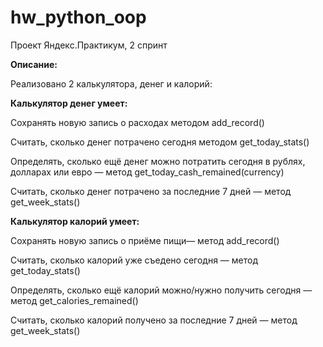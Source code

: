 # hw_python_oop
Проект Яндекс.Практикум, 2 спринт

**Описание:**

Реализовано 2 калькулятора, денег и калорий:

**Калькулятор денег умеет:**

Сохранять новую запись о расходах методом add_record()

Считать, сколько денег потрачено сегодня методом get_today_stats()

Определять, сколько ещё денег можно потратить сегодня в рублях, долларах или евро — метод get_today_cash_remained(currency)

Считать, сколько денег потрачено за последние 7 дней — метод get_week_stats()

**Калькулятор калорий умеет:**

Сохранять новую запись о приёме пищи— метод add_record()

Считать, сколько калорий уже съедено сегодня — метод get_today_stats()

Определять, сколько ещё калорий можно/нужно получить сегодня — метод get_calories_remained()

Считать, сколько калорий получено за последние 7 дней — метод get_week_stats()

